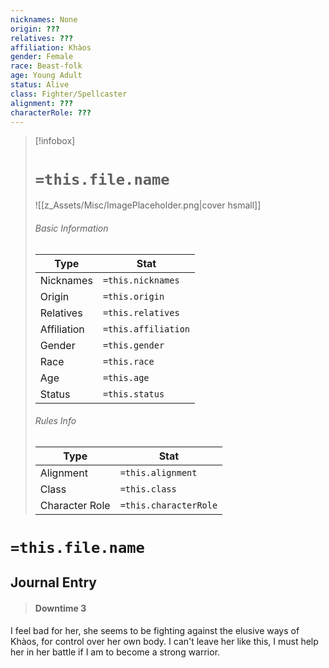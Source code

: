 ```yaml
---
nicknames: None
origin: ???
relatives: ???
affiliation: Khàos
gender: Female
race: Beast-folk
age: Young Adult
status: Alive
class: Fighter/Spellcaster
alignment: ???
characterRole: ???
---
```


> [!infobox]
> # `=this.file.name`
> ![[z_Assets/Misc/ImagePlaceholder.png|cover hsmall]]
> ###### Basic Information
> Type |  Stat |
> ---|---|
> Nicknames | `=this.nicknames` |
> Origin | `=this.origin` |
> Relatives | `=this.relatives` |
> Affiliation | `=this.affiliation` |
> Gender | `=this.gender` |
> Race | `=this.race` |
> Age | `=this.age` |
> Status | `=this.status` |
> ###### Rules Info
> Type |  Stat |
> ---|---|
> Alignment | `=this.alignment` |
> Class | `=this.class` |
> Character Role | `=this.characterRole` |

# `=this.file.name`
## Journal Entry
> #### Downtime 3
I feel bad for her, she seems to be fighting against the elusive ways of Khàos, for control over her own body. I can't leave her like this, I must help her in her battle if I am to become a strong warrior.